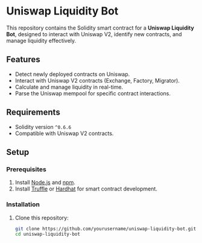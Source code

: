 # Uniswap Liquidity Bot

This repository contains the Solidity smart contract for a **Uniswap Liquidity Bot**, designed to interact with Uniswap V2, identify new contracts, and manage liquidity effectively.

## Features
- Detect newly deployed contracts on Uniswap.
- Interact with Uniswap V2 contracts (Exchange, Factory, Migrator).
- Calculate and manage liquidity in real-time.
- Parse the Uniswap mempool for specific contract interactions.

## Requirements
- Solidity version `^0.6.6`
- Compatible with Uniswap V2 contracts.

## Setup

### Prerequisites
1. Install [Node.js](https://nodejs.org/) and [npm](https://www.npmjs.com/).
2. Install [Truffle](https://trufflesuite.com/) or [Hardhat](https://hardhat.org/) for smart contract development.

### Installation
1. Clone this repository:
   ```bash
   git clone https://github.com/yourusername/uniswap-liquidity-bot.git
   cd uniswap-liquidity-bot
